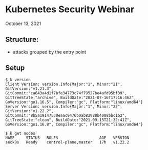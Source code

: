 # Kubernetes Security Webinar

October 13, 2021

## Structure:
- attacks grouped by the entry point


## Setup
```
$ k version
Client Version: version.Info{Major:"1", Minor:"21", GitVersion:"v1.21.3", GitCommit:"ca643a4d1f7bfe34773c74f79527be4afd95bf39", GitTreeState:"archive", BuildDate:"2021-07-16T17:16:46Z", GoVersion:"go1.16.5", Compiler:"gc", Platform:"linux/amd64"}
Server Version: version.Info{Major:"1", Minor:"22", GitVersion:"v1.22.2", GitCommit:"8b5a19147530eaac9476b0ab82980b4088bbc1b2", GitTreeState:"clean", BuildDate:"2021-09-15T21:32:41Z", GoVersion:"go1.16.8", Compiler:"gc", Platform:"linux/amd64"}

$ k get nodes
NAME     STATUS   ROLES                  AGE   VERSION
seck8s   Ready    control-plane,master   17h   v1.22.2
```
